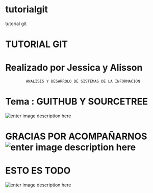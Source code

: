 # tutorialgit
tutorial git
 #  TUTORIAL  GIT 
# Realizado  por Jessica y Alisson 
             ANALISIS Y DESARROLO DE SISTEMAS DE LA INFORMACION 
             
# Tema : GUITHUB Y SOURCETREE
![enter image description here](https://lh3.googleusercontent.com/XFUaVAApHw4e4H3AhCHPcC2Efr3vGzV3jXjqVGcPIEJhgRmjuJz-3sgz7lNJYIGoSrAIHCYLSaTb "ddd")
# GRACIAS   POR ACOMPAÑARNOS ![enter image description here](https://lh3.googleusercontent.com/Bg2icoDeso4ikiBFMzTtXQ4dIYwfTE-HYo_ctgZWBsuFISHe-F9WxVd3GYH_BVLXEBV0Z9_aKhIh "ANALISIS")
# ESTO ES TODO  
![enter image description here](https://lh3.googleusercontent.com/o1SPkD-dSwiam4YzNR9FRUjLqhzi1rLcUjGEBbDVq4hjQSt3FU88V4-uk_FN38Vau_GuE0c47M-W "GRACIAS POR VISITARNOS")
